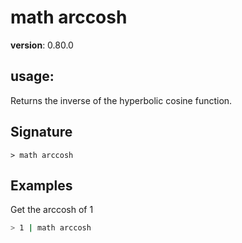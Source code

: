 # math arccosh

**version**: 0.80.0

## **usage**:

Returns the inverse of the hyperbolic cosine function.

## Signature

`> math arccosh `

## Examples

Get the arccosh of 1

```bash
> 1 | math arccosh
```
